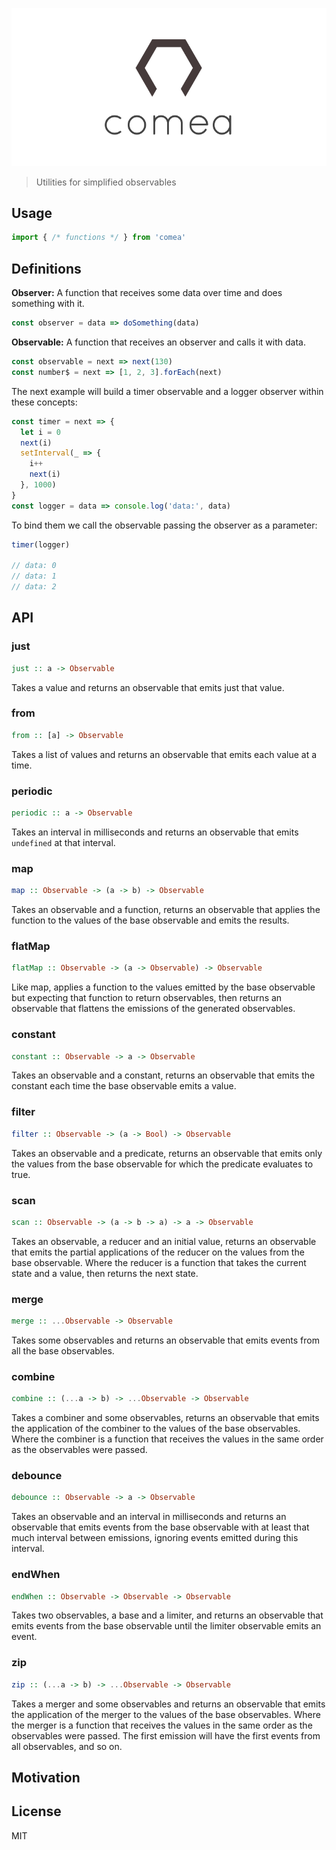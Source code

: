 <p align="center">
  <img src="logo.png" alt="comea logo">
</p>

> Utilities for simplified observables

## Usage
```js
import { /* functions */ } from 'comea'
```

## Definitions
**Observer:** A function that receives some data over time and does something with it.
```js
const observer = data => doSomething(data)
```

**Observable:** A function that receives an observer and calls it with data.
```js
const observable = next => next(130)
const number$ = next => [1, 2, 3].forEach(next)
```

The next example will build a timer observable and a logger observer within these concepts:

```js
const timer = next => {
  let i = 0
  next(i)
  setInterval(_ => {
    i++
    next(i)
  }, 1000)
}
const logger = data => console.log('data:', data)
```

To bind them we call the observable passing the observer as a parameter:
```js
timer(logger)

// data: 0
// data: 1
// data: 2
```

## API

### just
```hs
just :: a -> Observable
```
Takes a value and returns an observable that emits just that value.

### from
```hs
from :: [a] -> Observable
```
Takes a list of values and returns an observable that emits each value at a time.

### periodic
```hs
periodic :: a -> Observable
```
Takes an interval in milliseconds and returns an observable that emits `undefined` at that interval.

### map
```hs
map :: Observable -> (a -> b) -> Observable
```
Takes an observable and a function, returns an observable that applies the function to the values of the base observable and emits the results.

### flatMap
```hs
flatMap :: Observable -> (a -> Observable) -> Observable
```
Like map, applies a function to the values emitted by the base observable but expecting that function to return observables, then returns an observable that flattens the emissions of the generated observables.

### constant
```hs
constant :: Observable -> a -> Observable
```
Takes an observable and a constant, returns an observable that emits the constant each time the base observable emits a value.

### filter
```hs
filter :: Observable -> (a -> Bool) -> Observable
```
Takes an observable and a predicate, returns an observable that emits only the values from the base observable for which the predicate evaluates to true.

### scan
```hs
scan :: Observable -> (a -> b -> a) -> a -> Observable
```
Takes an observable, a reducer and an initial value, returns an observable that emits the partial applications of the reducer on the values from the base observable. Where the reducer is a function that takes the current state and a value, then returns the next state.

### merge
```hs
merge :: ...Observable -> Observable
```
Takes some observables and returns an observable that emits events from all the base observables.

### combine
```hs
combine :: (...a -> b) -> ...Observable -> Observable
```
Takes a combiner and some observables, returns an observable that emits the application of the combiner to the values of the base observables. Where the combiner is a function that receives the values in the same order as the observables were passed.

### debounce
```hs
debounce :: Observable -> a -> Observable
```
Takes an observable and an interval in milliseconds and returns an observable that emits events from the base observable with at least that much interval between emissions, ignoring events emitted during this interval.

### endWhen
```hs
endWhen :: Observable -> Observable -> Observable
```
Takes two observables, a base and a limiter, and returns an observable that emits events from the base observable until the limiter observable emits an event.

### zip
```hs
zip :: (...a -> b) -> ...Observable -> Observable
```
Takes a merger and some observables and returns an observable that emits the application of the merger to the values of the base observables. Where the merger is a function that receives the values in the same order as the observables were passed. The first emission will have the first events from all observables, and so on.

## Motivation

## License

MIT
